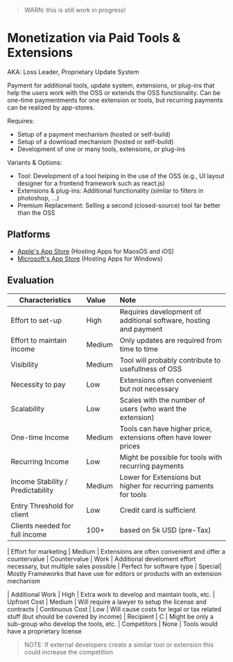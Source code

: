 > WARN: this is still work in progress!

# Monetization via Paid Tools & Extensions
AKA: Loss Leader, Proprietary Update System

Payment for additional tools, update system, extensions, or plug-ins that help the users work with the OSS or extends the OSS functionality.
Can be one-time paymentments for one extension or tools, but recurring payments can be realized by app-stores.

Requires:
* Setup of a payment mechanism (hosted or self-build)
* Setup of a download mechanism (hosted or self-build)
* Development of one or many tools, extensions, or plug-ins

Variants & Options:
* Tool: Development of a tool helping in the use of the OSS (e.g., UI layout designer for a frontend framework such as react.js)
* Extensions & plug-ins: Additional functionality (similar to filters in photoshop, ...)
* Premium Replacement: Selling a second (closed-source) tool far better than the OSS

## Platforms
* [Apple's App Store](https://www.apple.com/app-store/) (Hosting Apps for MaosOS and iOS)
* [Microsoft's App Store](https://www.microsoft.com/en-us/store/apps/windows) (Hosting Apps for Windows)

## Evaluation

| Characteristics                   | Value  | Note |
| --------------------------------- |:------ |:---- |
| Effort to set-up                  | High   | Requires development of additional software, hosting and payment
| Effort to maintain income         | Medium | Only updates are required from time to time
| Visibility                        | Medium | Tool will probably contribute to usefullness of OSS 
| Necessity to pay                  | Low    | Extensions often convenient but not necessary
| Scalability                       | Low    | Scales with the number of users (who want the extension)
| One-time Income                   | Medium | Tools can have higher price, extensions often have lower prices
| Recurring Income                  | Low    | Might be possible for tools with recurring payments
| Income Stability / Predictability | Medium | Lower for Extensions but higher for recurring paments for tools
| Entry Threshold for client        | Low    | Credit card is sufficient
| Clients needed for full income    | 100+   | based on 5k USD (pre-Tax)

| Effort for marketing              | Medium | Extensions are often convenient and offer a countervalue
| Countervalue                      | Work   | Additional develoment effort necessary, but multiple sales possible
| Perfect for software type         | Special| Mostly Frameworks that have use for editors or products with an extension mechanism

| Additional Work                   | High   | Extra work to develop and maintain tools, etc.
| Upfront Cost                      | Medium | Will require a lawyer to setup the license and contracts
| Continuous Cost                   | Low    | Will cause costs for legal or tax related stuff (but should be covered by income)
| Recipient                         | C      | Might be only a sub-group who develop the tools, etc.
| Competitors                       | None   | Tools would have a proprietary license

> NOTE: If external developers create a similar tool or extension this could increase the competition